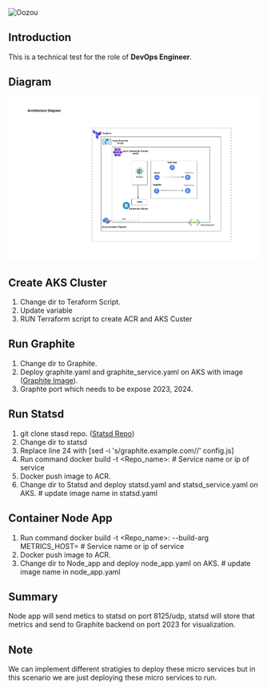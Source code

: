 ![Oozou](https://cdn.oozou.com/assets/website/favicon-32x32-31e7864857aa3fc3b35d0c34bfea6b8e0cdeb22f8f6317701c0f7f0df564543f.png)


## Introduction

This is a technical test for the role of **DevOps Engineer**.

## Diagram

![Cloud Infrastructure Diagram](devops.png)

## Create AKS Cluster
  
  1. Change dir to Teraform Script.
  2. Update variable
  3. RUN Terraform script to create ACR and AKS Custer


## Run Graphite
  
  1. Change dir to Graphite.
  2. Deploy graphite.yaml and graphite_service.yaml on AKS with image ([Graphite Image](graphiteapp/graphite-statsd)). 
  3. Graphte port which needs to be expose 2023, 2024.


## Run Statsd
  
  1. git clone stasd repo. ([Statsd Repo](https://github.com/statsd/statsd))
  2. Change dir to statsd
  3. Replace line 24 with [sed -i 's/graphite.example.com/<graphite-service>/' config.js]
  3. Run command docker build -t <Repo_name>:<tag>   # Service name or ip of service
  4. Docker push image to ACR. 
  5. Change dir to Statsd and deploy statsd.yaml and statsd_service.yaml on AKS. # update image name in statsd.yaml


## Container Node App

  1. Run command docker build -t <Repo_name>:<tag> --build-arg METRICS_HOST= <statsd-service> # Service name or ip of service
  2. Docker push image to ACR.
  5. Change dir to Node_app and deploy node_app.yaml on AKS. # update image name in node_app.yaml


## Summary
Node app will send metics to statsd on port 8125/udp, statsd will store that metrics and send to Graphite backend on port 2023 for visualization.


## Note
We can implement different  stratigies to deploy these micro services but in this scenario  we are just deploying these micro services to run.
